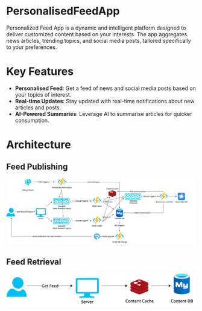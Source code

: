# PersonalisedFeedApp

Personalized Feed App is a dynamic and intelligent platform designed to deliver customized content based on your interests. The app aggregates news articles, trending topics, and social media posts, tailored specifically to your preferences.

# Key Features
* **Personalised Feed**: Get a feed of news and social media posts based on your topics of interest.
* **Real-time Updates**: Stay updated with real-time notifications about new articles and posts.
* **AI-Powered Summaries**: Leverage AI to summarise articles for quicker consumption.

# Architecture

## Feed Publishing
![](https://github.com/quocthanhp/PersonalisedFeedApp/blob/main/docs/Architecture/PublishFeed.png)

## Feed Retrieval
![](https://github.com/quocthanhp/PersonalisedFeedApp/blob/main/docs/Architecture/GetFeed.png)
  
